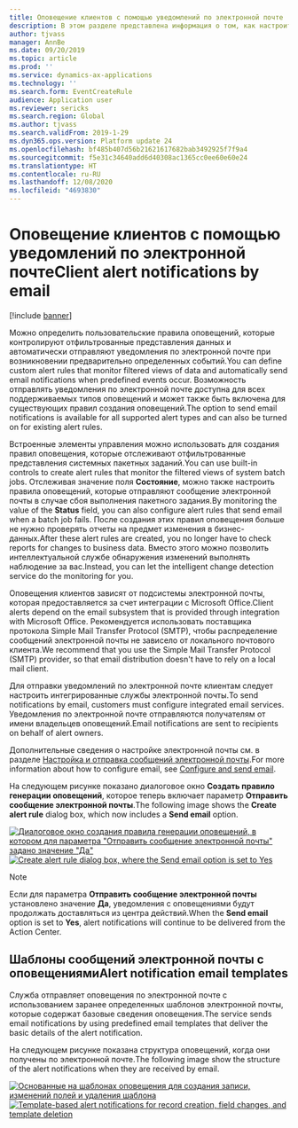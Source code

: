 ```yaml
---
title: Оповещение клиентов с помощью уведомлений по электронной почте
description: В этом разделе представлена информация о том, как настроить правила, которые отправляют по электронной почте уведомления о предопределенных событиях.
author: tjvass
manager: AnnBe
ms.date: 09/20/2019
ms.topic: article
ms.prod: ''
ms.service: dynamics-ax-applications
ms.technology: ''
ms.search.form: EventCreateRule
audience: Application user
ms.reviewer: sericks
ms.search.region: Global
ms.author: tjvass
ms.search.validFrom: 2019-1-29
ms.dyn365.ops.version: Platform update 24
ms.openlocfilehash: bf485b407d56b21621617682bab3492925f7f9a4
ms.sourcegitcommit: f5e31c34640add6d40308ac1365cc0ee60e60e24
ms.translationtype: HT
ms.contentlocale: ru-RU
ms.lasthandoff: 12/08/2020
ms.locfileid: "4693830"
---
```

# <a name="client-alert-notifications-by-email"></a><span data-ttu-id="1d024-103">Оповещение клиентов с помощью уведомлений по электронной почте</span><span class="sxs-lookup"><span data-stu-id="1d024-103">Client alert notifications by email</span></span>

[!include [banner](../includes/banner.md)]

<span data-ttu-id="1d024-104">Можно определить пользовательские правила оповещений, которые контролируют отфильтрованные представления данных и автоматически отправляют уведомления по электронной почте при возникновении предварительно определенных событий.</span><span class="sxs-lookup"><span data-stu-id="1d024-104">You can define custom alert rules that monitor filtered views of data and automatically send email notifications when predefined events occur.</span></span> <span data-ttu-id="1d024-105">Возможность отправлять уведомления по электронной почте доступна для всех поддерживаемых типов оповещений и может также быть включена для существующих правил создания оповещений.</span><span class="sxs-lookup"><span data-stu-id="1d024-105">The option to send email notifications is available for all supported alert types and can also be turned on for existing alert rules.</span></span>

<span data-ttu-id="1d024-106">Встроенные элементы управления можно использовать для создания правил оповещения, которые отслеживают отфильтрованные представления системных пакетных заданий.</span><span class="sxs-lookup"><span data-stu-id="1d024-106">You can use built-in controls to create alert rules that monitor the filtered views of system batch jobs.</span></span> <span data-ttu-id="1d024-107">Отслеживая значение поля **Состояние**, можно также настроить правила оповещений, которые отправляют сообщение электронной почты в случае сбоя выполнения пакетного задания.</span><span class="sxs-lookup"><span data-stu-id="1d024-107">By monitoring the value of the **Status** field, you can also configure alert rules that send email when a batch job fails.</span></span> <span data-ttu-id="1d024-108">После создания этих правил оповещения больше не нужно проверять отчеты на предмет изменения в бизнес-данных.</span><span class="sxs-lookup"><span data-stu-id="1d024-108">After these alert rules are created, you no longer have to check reports for changes to business data.</span></span> <span data-ttu-id="1d024-109">Вместо этого можно позволить интеллектуальной службе обнаружения изменений выполнять наблюдение за вас.</span><span class="sxs-lookup"><span data-stu-id="1d024-109">Instead, you can let the intelligent change detection service do the monitoring for you.</span></span>

<span data-ttu-id="1d024-110">Оповещения клиентов зависят от подсистемы электронной почты, которая предоставляется за счет интеграции с Microsoft Office.</span><span class="sxs-lookup"><span data-stu-id="1d024-110">Client alerts depend on the email subsystem that is provided through integration with Microsoft Office.</span></span> <span data-ttu-id="1d024-111">Рекомендуется использовать поставщика протокола Simple Mail Transfer Protocol (SMTP), чтобы распределение сообщений электронной почты не зависело от локального почтового клиента.</span><span class="sxs-lookup"><span data-stu-id="1d024-111">We recommend that you use the Simple Mail Transfer Protocol (SMTP) provider, so that email distribution doesn't have to rely on a local mail client.</span></span>

<span data-ttu-id="1d024-112">Для отправки уведомлений по электронной почте клиентам следует настроить интегрированные службы электронной почты.</span><span class="sxs-lookup"><span data-stu-id="1d024-112">To send notifications by email, customers must configure integrated email services.</span></span> <span data-ttu-id="1d024-113">Уведомления по электронной почте отправляются получателям от имени владельцев оповещений.</span><span class="sxs-lookup"><span data-stu-id="1d024-113">Email notifications are sent to recipients on behalf of alert owners.</span></span>

<span data-ttu-id="1d024-114">Дополнительные сведения о настройке электронной почты см. в разделе [Настройка и отправка сообщений электронной почты](../organization-administration/configure-email.md).</span><span class="sxs-lookup"><span data-stu-id="1d024-114">For more information about how to configure email, see [Configure and send email](../organization-administration/configure-email.md).</span></span>

<span data-ttu-id="1d024-115">На следующем рисунке показано диалоговое окно **Создать правило генерации оповещений**, которое теперь включает параметр **Отправить сообщение электронной почты**.</span><span class="sxs-lookup"><span data-stu-id="1d024-115">The following image shows the **Create alert rule** dialog box, which now includes a **Send email** option.</span></span>

<span data-ttu-id="1d024-116">[![Диалоговое окно создания правила генерации оповещений, в котором для параметра "Отправить сообщение электронной почты" задано значение "Да"](./media/Create-alert-rule-form.png)](./media/Create-alert-rule-form.png)</span><span class="sxs-lookup"><span data-stu-id="1d024-116">[![Create alert rule dialog box, where the Send email option is set to Yes](./media/Create-alert-rule-form.png)](./media/Create-alert-rule-form.png)</span></span>

> [!NOTE]
> <span data-ttu-id="1d024-117">Если для параметра **Отправить сообщение электронной почты** установлено значение **Да**, уведомления с оповещениями будут продолжать доставляться из центра действий.</span><span class="sxs-lookup"><span data-stu-id="1d024-117">When the **Send email** option is set to **Yes**, alert notifications will continue to be delivered from the Action Center.</span></span>

## <a name="alert-notification-email-templates"></a><span data-ttu-id="1d024-118">Шаблоны сообщений электронной почты с оповещениями</span><span class="sxs-lookup"><span data-stu-id="1d024-118">Alert notification email templates</span></span>

<span data-ttu-id="1d024-119">Служба отправляет оповещения по электронной почте с использованием заранее определенных шаблонов электронной почты, которые содержат базовые сведения оповещения.</span><span class="sxs-lookup"><span data-stu-id="1d024-119">The service sends email notifications by using predefined email templates that deliver the basic details of the alert notification.</span></span>

<span data-ttu-id="1d024-120">На следующем рисунке показана структура оповещений, когда они получены по электронной почте.</span><span class="sxs-lookup"><span data-stu-id="1d024-120">The following image show the structure of the alert notifications when they are received by email.</span></span>

<span data-ttu-id="1d024-121">[![Основанные на шаблонах оповещения для создания записи, изменений полей и удаления шаблона](./media/Alert-email-templates.png)](./media/Alert-email-templates.png)</span><span class="sxs-lookup"><span data-stu-id="1d024-121">[![Template-based alert notifications for record creation, field changes, and template deletion](./media/Alert-email-templates.png)](./media/Alert-email-templates.png)</span></span>
